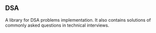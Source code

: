## DSA
A library for DSA problems implementation.
It also contains solutions of  commonly asked questions in technical interviews. 
